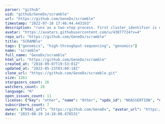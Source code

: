 ```yaml
---
parser: "github"
uid: "github/GeneDx/scramble"
url: "https://github.com/GeneDx/scramble"
timestamp: "2022-07-18 17:46:44.443163"
description: "runs as a two-step process. First cluster_identifier is used to generate soft-clipped read cluster consensus sequences. Second, SCRAMBle-MEIs.R analyzes the cluster file for likely Mobile Element Insertions."
avatar: "https://avatars.githubusercontent.com/u/43077724?v=4"
repo_url: "https://github.com/GeneDx/scramble"
title: "SCRAMBle"
tags: ["genomics", "high-throughput-sequencing", "genomics"]
name: "scramble"
full_name: "GeneDx/scramble"
html_url: "https://github.com/GeneDx/scramble"
created_at: "2018-09-07T19:53:01Z"
updated_at: "2022-05-23T03:00:18Z"
clone_url: "https://github.com/GeneDx/scramble.git"
size: 1261
stargazers_count: 26
watchers_count: 26
language: "R"
open_issues_count: 11
license: {"key": "other", "name": "Other", "spdx_id": "NOASSERTION", "url": null, "node_id": "MDc6TGljZW5zZTA="}
subscribers_count: 7
owner: {"html_url": "https://github.com/GeneDx", "avatar_url": "https://avatars.githubusercontent.com/u/43077724?v=4", "login": "GeneDx", "type": "Organization"}
date: "2023-08-19 14:18:08.476531"
---
```


